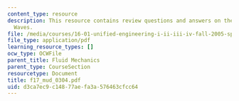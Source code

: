```yaml
---
content_type: resource
description: This resource contains review questions and answers on the topic of Oblique
  Waves.
file: /media/courses/16-01-unified-engineering-i-ii-iii-iv-fall-2005-spring-2006/d3ca7ec9c14877aefa3a576463cfcc64_f17_mud_0304.pdf
file_type: application/pdf
learning_resource_types: []
ocw_type: OCWFile
parent_title: Fluid Mechanics
parent_type: CourseSection
resourcetype: Document
title: f17_mud_0304.pdf
uid: d3ca7ec9-c148-77ae-fa3a-576463cfcc64
---
```

